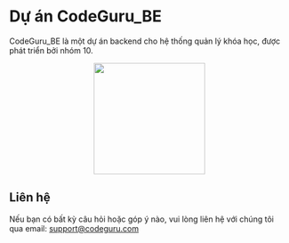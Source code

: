 # Dự án CodeGuru_BE

CodeGuru_BE là một dự án backend cho hệ thống quản lý khóa học, được phát triển bởi nhóm 10.

<p align="center">
   <a href='#'> <img src="https://res.cloudinary.com/duw4cwp7d/image/upload/v1728060682/logo-codeguru_mjy0p9.png" width="200px" disable=true> </a>
</p>

## Liên hệ

Nếu bạn có bất kỳ câu hỏi hoặc góp ý nào, vui lòng liên hệ với chúng tôi qua email: [support@codeguru.com](mailto:dinhgiaanforwork@gmail.com)
